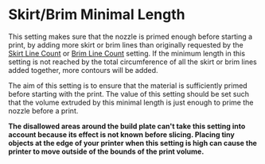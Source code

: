 Skirt/Brim Minimal Length
====
This setting makes sure that the nozzle is primed enough before starting a print, by adding more skirt or brim lines than originally requested by the [Skirt Line Count](skirt_line_count.md) or [Brim Line Count](brim_line_count.md) setting. If the minimum length in this setting is not reached by the total circumference of all the skirt or brim lines added together, more contours will be added.

The aim of this setting is to ensure that the material is sufficiently primed before starting with the print. The value of this setting should be set such that the volume extruded by this minimal length is just enough to prime the nozzle before a print.

**The disallowed areas around the build plate can't take this setting into account because its effect is not known before slicing. Placing tiny objects at the edge of your printer when this setting is high can cause the printer to move outside of the bounds of the print volume.**